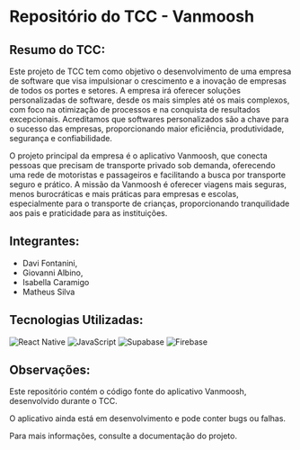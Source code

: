 # Repositório do TCC - Vanmoosh

## Resumo do TCC:
Este projeto de TCC tem como objetivo o desenvolvimento de uma empresa de software que visa impulsionar o crescimento e a inovação de empresas de todos os portes e setores. 
A empresa irá oferecer soluções personalizadas de software, desde os mais simples até os mais complexos, com foco na otimização de processos e na conquista de resultados excepcionais. 
Acreditamos que softwares personalizados são a chave para o sucesso das empresas, proporcionando maior eficiência, produtividade, segurança e confiabilidade.

O projeto principal da empresa é o aplicativo Vanmoosh, que conecta pessoas que precisam de transporte privado sob demanda, oferecendo uma rede de motoristas e passageiros e facilitando a busca por transporte seguro e prático. 
A missão da Vanmoosh é oferecer viagens mais seguras, menos burocráticas e mais práticas para empresas e escolas, especialmente para o transporte de crianças, proporcionando tranquilidade aos pais e praticidade para as instituições.

## Integrantes:
- Davi Fontanini,
- Giovanni Albino,
- Isabella Caramigo 
- Matheus Silva

## Tecnologias Utilizadas:
![React Native](https://img.shields.io/badge/React_Native-20232A?style=for-the-badge&logo=react&logoColor=61DAFB)
![JavaScript](https://img.shields.io/badge/JavaScript-F7DF1E?style=for-the-badge&logo=javascript&logoColor=black)
![Supabase](https://img.shields.io/badge/Supabase-3ECF8E?style=for-the-badge&logo=supabase&logoColor=white)
![Firebase](https://img.shields.io/badge/Firebase-000?style=for-the-badge&logo=firebase&logoColor=ffca28)

## Observações:

Este repositório contém o código fonte do aplicativo Vanmoosh, desenvolvido durante o TCC.

O aplicativo ainda está em desenvolvimento e pode conter bugs ou falhas.

Para mais informações, consulte a documentação do projeto.
